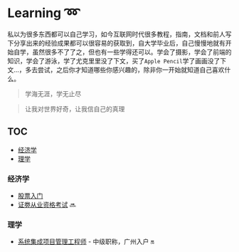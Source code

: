 # Learning :loop: <!-- omit in toc -->

私以为很多东西都可以自己学习，如今互联网时代很多教程，指南，文档和前人写下分享出来的经验成果都可以很容易的获取到，自大学毕业后，自己慢慢地就有开始自学，虽然很多不了了之，但也有一些学得还可以。学会了摄影，学会了前端的知识，学会了游泳，学了尤克里里没了下文，买了`Apple Pencil`学了画画没了下文...，多去尝试，之后你才知道哪些你感兴趣的，除非你一开始就知道自己喜欢什么。

> 学海无涯，学无止尽

> 让我对世界好奇，让我信自己的真理 

## TOC <!-- omit in toc -->
- [经济学](#经济学)
- [理学](#理学)

### 经济学
- [股票入门](/economics/stock.md)
- [证劵从业资格考试](/economics/sac.md) :soon:

### 理学
- [系统集成项目管理工程师](/science/si.md) - 中级职称，广州入户 :on:
